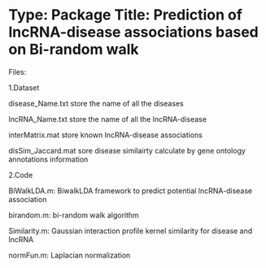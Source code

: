 Type: Package
Title: Prediction of lncRNA-disease associations based on Bi-random walk
=================
Files:

1.Dataset

disease_Name.txt store the name of all the diseases

lncRNA_Name.txt store the name of all the lncRNA-disease

interMatrix.mat store known lncRNA-disease associations

disSim_Jaccard.mat sore disease similairty calculate by gene ontology annotations information

2.Code

BiWalkLDA.m: BiwalkLDA framework to predict potential  lncRNA-disease association

birandom.m: bi-random walk algorithm

Similarity.m: Gaussian interaction profile kernel similarity for disease and lncRNA

normFun.m: Laplacian normalization
